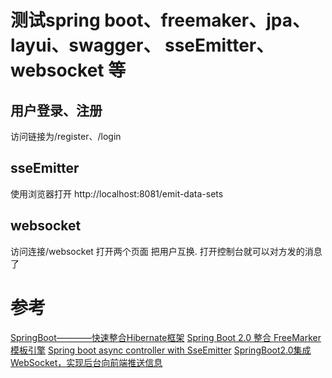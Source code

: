 # 测试spring boot、freemaker、jpa、layui、swagger、 sseEmitter、 websocket 等
## 用户登录、注册
访问链接为/register、/login
## sseEmitter
使用浏览器打开 http://localhost:8081/emit-data-sets
## websocket
访问连接/websocket
打开两个页面 把用户互换. 打开控制台就可以对方发的消息了
# 参考
[SpringBoot————快速整合Hibernate框架](https://blog.csdn.net/u014745069/article/details/79940540#commentBox)
[Spring Boot 2.0 整合 FreeMarker 模板引擎](https://www.cnblogs.com/xingyunblog/p/8746542.html)
[Spring boot async controller with SseEmitter](https://howtodoinjava.com/spring-boot2/rest/spring-async-controller-sseemitter/)
[SpringBoot2.0集成WebSocket，实现后台向前端推送信息 ](https://blog.csdn.net/moshowgame/article/details/80275084?utm_medium=distribute.pc_relevant_t0.none-task-blog-BlogCommendFromMachineLearnPai2-1.nonecase&depth_1-utm_source=distribute.pc_relevant_t0.none-task-blog-BlogCommendFromMachineLearnPai2-1.nonecase)
